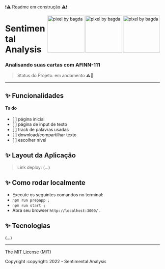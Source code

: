 :exclamation::warning: Readme em construção :warning::exclamation:

<img align="right" src="https://mir-s3-cdn-cf.behance.net/project_modules/1400_opt_1/a03f57136217379.61f57b77485ee.jpg" alt="pixel by bagda" width="120px">
<img align="right" src="https://mir-s3-cdn-cf.behance.net/project_modules/max_1200/c75d84136217379.61f57b7745e44.jpg" alt="pixel by bagda" width="120px"">
<img align="right" src="https://mir-s3-cdn-cf.behance.net/project_modules/disp/0d7c7f136217379.61f59414cd839.png" alt="pixel by bagda" width="120px">

# Sentimental Analysis

### Analisando suas cartas com AFINN-111

> Status do Projeto: em andamento :warning::dizzy:

<hr/>

## ✨ Funcionalidades

<h4>To do</h4>
<ul>
  <li>[ ] página inicial</li>
  <li>[ ] página de input de texto</li>
  <li>[ ] track de palavras usadas</li>
  <li>[ ] download/compartilhar texto</li>
  <li>[ ] escolher nível</li>
</ul>
 
## ✨ Layout da Aplicação
  > Link deploy: (...)
  

## ✨ Como rodar localmente
<ul>
  <li>Execute os seguintes comandos no terminal:</li>
  <li><code>npm run prepapp ;</code></li>
  <li><code>npm run start ;</code></li>
  <li>Abra seu browser <code>http://localhost:3000/</code> .</li>
</ul>
  
## ✨ Tecnologias
(...)

<hr/>

<div align="left">
  <p>The <a href="https://github.com/itscacauinpt/sentimental-analysis">MIT License</a> (MIT)</p>
  <p>Copyright :copyright: 2022 - Sentimental Analysis</p>
</div>
